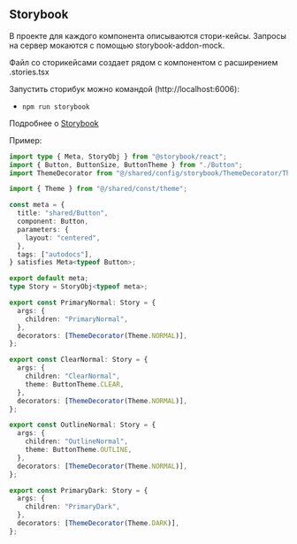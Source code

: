 ## Storybook

В проекте для каждого компонента описываются стори-кейсы.
Запросы на сервер мокаются с помощью storybook-addon-mock.

Файл со сторикейсами создает рядом с компонентом с расширением .stories.tsx

Запустить сторибук можно командой (http://localhost:6006):
- `npm run storybook`

Подробнее о [Storybook](/docs/storybook.md)

Пример:

```typescript jsx
import type { Meta, StoryObj } from "@storybook/react";
import { Button, ButtonSize, ButtonTheme } from "./Button";
import ThemeDecorator from "@/shared/config/storybook/ThemeDecorator/ThemeDecorator";

import { Theme } from "@/shared/const/theme";

const meta = {
  title: "shared/Button",
  component: Button,
  parameters: {
    layout: "centered",
  },
  tags: ["autodocs"],
} satisfies Meta<typeof Button>;

export default meta;
type Story = StoryObj<typeof meta>;

export const PrimaryNormal: Story = {
  args: {
    children: "PrimaryNormal",
  },
  decorators: [ThemeDecorator(Theme.NORMAL)],
};

export const ClearNormal: Story = {
  args: {
    children: "ClearNormal",
    theme: ButtonTheme.CLEAR,
  },
  decorators: [ThemeDecorator(Theme.NORMAL)],
};

export const OutlineNormal: Story = {
  args: {
    children: "OutlineNormal",
    theme: ButtonTheme.OUTLINE,
  },
  decorators: [ThemeDecorator(Theme.NORMAL)],
};

export const PrimaryDark: Story = {
  args: {
    children: "PrimaryDark",
  },
  decorators: [ThemeDecorator(Theme.DARK)],
};
```
